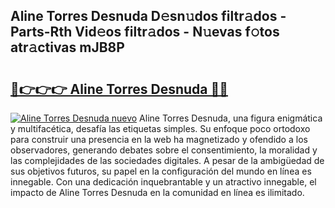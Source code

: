 ## Aline Torres Desnuda D𝚎sn𝚞dos filtr𝚊dos - Parts-Rth Vid𝚎os filtr𝚊dos - N𝚞evas f𝚘tos atr𝚊ctivas mJB8P

# <h2><a href="http://mb8vpg.tromn.icu/?c=Aline+Torres+Desnuda">🔗👉👉👉 Aline Torres Desnuda 🔗🔗</a></h2>

[![Aline Torres Desnuda nuevo](https://i.imgur.com/pEAQMta.gif)](http://mb8vpg.tromn.icu/?c=Aline+Torres+Desnuda)
Aline Torres Desnuda, una figura enigmática y multifacética, desafía las etiquetas simples. Su enfoque poco ortodoxo para construir una presencia en la web ha magnetizado y ofendido a los observadores, generando debates sobre el consentimiento, la moralidad y las complejidades de las sociedades digitales. A pesar de la ambigüedad de sus objetivos futuros, su papel en la configuración del mundo en línea es innegable. Con una dedicación inquebrantable y un atractivo innegable, el impacto de Aline Torres Desnuda en la comunidad en línea es ilimitado.
